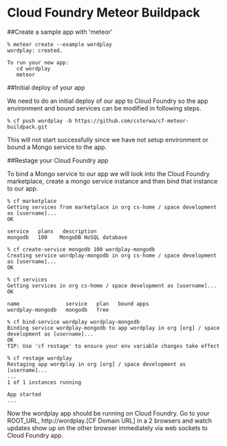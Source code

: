 Cloud Foundry Meteor Buildpack
==============================

##Create a sample app with 'meteor'

```
% meteor create --example wordplay
wordplay: created.

To run your new app:
   cd wordplay
   meteor
```

##Initial deploy of your app

We need to do an initial deploy of our app to Cloud Foundry so the app environment and bound services can be modified in following steps.

```
% cf push wordplay -b https://github.com/csterwa/cf-meteor-buildpack.git
```

This will not start successfully since we have not setup environment or bound a Mongo service to the app.

##Restage your Cloud Foundry app

To bind a Mongo service to our app we will look into the Cloud Foundry marketplace, create a mongo service instance and then bind that instance to our app.

```
% cf marketplace
Getting services from marketplace in org cs-home / space development as [username]...
OK

service   plans   description
mongodb   100    MongoDB NoSQL database

% cf create-service mongodb 100 wordplay-mongodb
Creating service wordplay-mongodb in org cs-home / space development as [username]...
OK

% cf services
Getting services in org cs-home / space development as [username]...
OK

name               service   plan   bound apps
wordplay-mongodb   mongodb   free

% cf bind-service wordplay wordplay-mongodb
Binding service wordplay-mongodb to app wordplay in org [org] / space development as [username]...
OK
TIP: Use 'cf restage' to ensure your env variable changes take effect

% cf restage wordplay
Restaging app wordplay in org [org] / space development as [username]...
...
1 of 1 instances running

App started
...
```

Now the wordplay app should be running on Cloud Foundry. Go to your ROOT_URL, http://wordplay.[CF Domain URL] in a 2 browsers and watch updates show up on the other browser immediately via web sockets to Cloud Foundry app.

